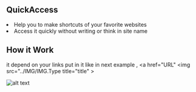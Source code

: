 ## QuickAccess
 <li> Help you to make shortcuts of your favorite websites</li>  
  <li>Access it quickly without writing or think in site name </li>
  
## How it Work
 it depend on your links put in it like in next example ,
 <a href="URL" <img src="../IMG/IMG.Type title="title" ></a>

![alt text](https://github.com/ibrahimahmed1998/QuickAccess/blob/main/main.png)
